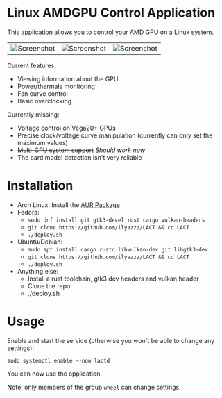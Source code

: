 # Linux AMDGPU Control Application

This application allows you to control your AMD GPU on a Linux system.

|                                              |                                              |                                             |
|----------------------------------------------|----------------------------------------------|---------------------------------------------|
|![Screenshot](https://i.imgur.com/AqwkWKT.png)|![Screenshot](https://i.imgur.com/3VpQ0vC.png)|![Screenshot](https://i.imgur.com/okW7aq2.png)
 

Current features:

- Viewing information about the GPU
- Power/thermals monitoring
- Fan curve control
- Basic overclocking

Currently missing:
- Voltage control on Vega20+ GPUs
- Precise clock/voltage curve manipulation (currently can only set the maximum values)
- <s>Multi-GPU system support</s> *Should work now*
- The card model detection isn't very reliable

# Installation

- Arch Linux: Install the [AUR Package](https://aur.archlinux.org/packages/lact-git/)
- Fedora:
    - `sudo dnf install git gtk3-devel rust cargo vulkan-headers`
    - `git clone https://github.com/ilyazzz/LACT && cd LACT`
    - `./deploy.sh`
- Ubuntu/Debian:
    - `sudo apt install cargo rustc libvulkan-dev git libgtk3-dev`
    - `git clone https://github.com/ilyazzz/LACT && cd LACT`
    - `./deploy.sh`
- Anything else:
    - Install a rust toolchain, gtk3 dev headers and vulkan header
    - Clone the repo
    - ./deploy.sh

# Usage

Enable and start the service (otherwise you won't be able to change any settings):
```
sudo systemctl enable --now lactd
```
You can now use the application.

Note: only members of the group `wheel` can change settings.
